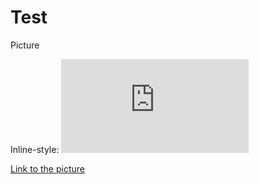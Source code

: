 # Test
Picture

Inline-style: 
![nice picture](http://www.snowboardsteez.com/wp-content/themes/fp_santiago/timthumb.php?src=http://www.snowboardsteez.com/wp-content/uploads/2015/05/bjbj.jpg&w=770&h=300&a=c "Logo Title Text 1")




[Link to the picture](http://www.snowboardsteez.com/wp-content/themes/fp_santiago/timthumb.php?src=http://www.snowboardsteez.com/wp-content/uploads/2015/05/bjbj.jpg&w=770&h=300&a=c)
